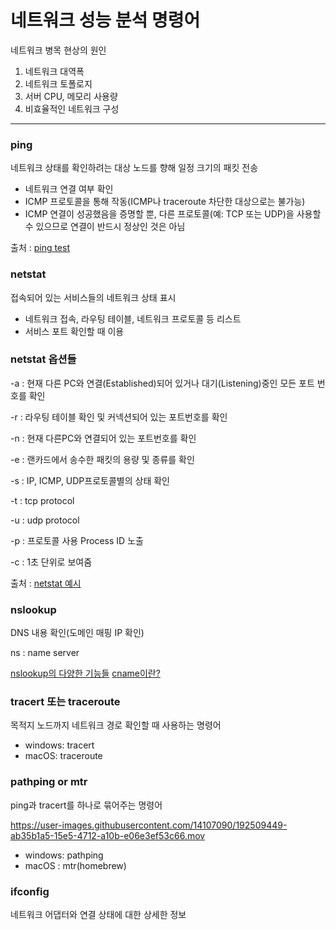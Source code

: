 # 네트워크 성능 분석 명령어

네트워크 병목 현상의 원인

1. 네트워크 대역폭
2. 네트워크 토폴로지
3. 서버 CPU, 메모리 사용량
4. 비효율적인 네트워크 구성

---

### ping

네트워크 상태를 확인하려는 대상 노드를 향해 일정 크기의 패킷 전송

- 네트워크 연결 여부 확인
- ICMP 프로토콜을 통해 작동(ICMP나 traceroute 차단한 대상으로는 불가능)
- ICMP 연결이 성공했음을 증명할 뿐, 다른 프로토콜(예: TCP 또는 UDP)을 사용할 수 있으므로 연결이 반드시 정상인 것은 아님

출처 : [ping test](https://kb.synology.com/ko-kr/DSM/tutorial/How_do_I_test_the_network_connectivity_with_PING)

### netstat

접속되어 있는 서비스들의 네트워크 상태 표시

- 네트워크 접속, 라우팅 테이블, 네트워크 프로토콜 등 리스트
- 서비스 포트 확인할 때 이용

### netstat 옵션들

-a : 현재 다른 PC와 연결(Established)되어 있거나 대기(Listening)중인 모든 포트 번호를 확인

-r : 라우팅 테이블 확인 및 커넥션되어 있는 포트번호를 확인

-n : 현재 다른PC와 연결되어 있는 포트번호를 확인

-e : 랜카드에서 송수한 패킷의 용량 및 종류를 확인

-s : IP, ICMP, UDP프로토콜별의 상태 확인

-t : tcp protocol

-u : udp protocol

-p : 프로토콜 사용 Process ID 노출

-c : 1초 단위로 보여줌

출처 : [netstat 예시](https://blog.voidmainvoid.net/201)

### nslookup

DNS 내용 확인(도메인 매핑 IP 확인)

ns : name server

[nslookup의 다양한 기능들](https://www.lesstif.com/system-admin/nslookup-20775988.html)
[cname이란?](https://www.cloudflare.com/ko-kr/learning/dns/dns-records/dns-cname-record/)

### tracert 또는 traceroute

목적지 노드까지 네트워크 경로 확인할 때 사용하는 명령어

- windows: tracert
- macOS: traceroute

### pathping or mtr

ping과 tracert를 하나로 묶어주는 명령어

https://user-images.githubusercontent.com/14107090/192509449-ab35b1a5-15e5-4712-a10b-e06e3ef53c66.mov

- windows: pathping
- macOS : mtr(homebrew)

### ifconfig

네트워크 어댑터와 연결 상태에 대한 상세한 정보
